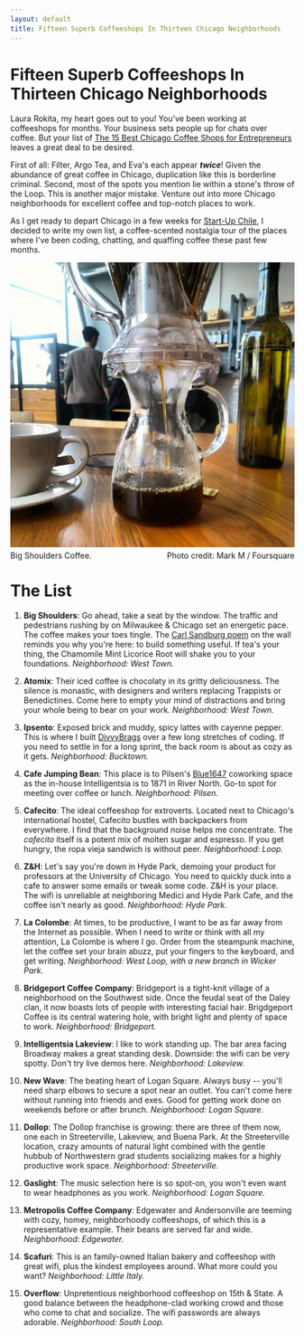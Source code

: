```yaml
---
layout: default
title: Fifteen Superb Coffeeshops In Thirteen Chicago Neighborhoods
---
```

Fifteen Superb Coffeeshops In Thirteen Chicago Neighborhoods
================================

Laura Rokita, my heart goes out to you! You've been working at coffeeshops for months. Your business sets people up for chats over coffee. But your list of [The 15 Best Chicago Coffee Shops for Entrepreneurs](http://www.builtinchicago.org/blog/15-best-chicago-coffee-shops-entrepreneurs-freelancers-and-anyone-wfh) leaves a great deal to be desired.

First of all: Filter, Argo Tea, and Eva's each appear ___twice___! Given the abundance of great coffee in Chicago, duplication like this is borderline criminal. Second, most of the spots you mention lie within a stone's throw of the Loop. This is another major mistake. Venture out into more Chicago neighborhoods for excellent coffee and top-notch places to work. 

As I get ready to depart Chicago in a few weeks for [Start-Up Chile](http://startupchile.org/), I decided to write my own list, a coffee-scented nostalgia tour of the places where I've been coding, chatting, and quaffing coffee these past few months. 

<div class="center-image">
  <img src="/assets/images/big_shoulders2.jpg">
  <div style="float: left; margin-top: 3px;">
    Big Shoulders Coffee.
  </div>
  <div style="float: right; margin-top: 3px;">
    Photo credit: Mark M / Foursquare
  </div>
</div>
<br/>

The List
================================

1. __Big Shoulders__: Go ahead, take a seat by the window. The traffic and pedestrians rushing by on Milwaukee & Chicago set an energetic pace. The coffee makes your toes tingle. The [Carl Sandburg poem](http://www.poetryfoundation.org/poetrymagazine/poem/2043) on the wall reminds you why you're here: to build something useful. If tea's your thing, the Chamomile Mint Licorice Root will shake you to your foundations. *Neighborhood: West Town.*

1. __Atomix__: Their iced coffee is chocolaty in its gritty deliciousness. The silence is monastic, with designers and writers replacing Trappists or Benedictines. Come here to empty your mind of distractions and bring your whole being to bear on your work. _Neighborhood: West Town._

1. __Ipsento__: Exposed brick and muddy, spicy lattes with cayenne pepper. This is where I built [DivvyBrags](http://www.divvybrags.com) over a few long stretches of coding. If you need to settle in for a long sprint, the back room is about as cozy as it gets. _Neighborhood: Bucktown._

1. __Cafe Jumping Bean__: This place is to Pilsen's [Blue1647](http://www.blue1647.com/) coworking space as the in-house Intelligentsia is to 1871 in River North. Go-to spot for meeting over coffee or lunch. _Neighborhood: Pilsen._

1. __Cafecito__: The ideal coffeeshop for extroverts. Located next to Chicago's international hostel, Cafecito bustles with backpackers from everywhere. I find that the background noise helps me concentrate. The *cafecito* itself is a potent mix of molten sugar and espresso. If you get hungry, the ropa vieja sandwich is without peer. _Neighborhood: Loop._ 

1. __Z&H__: Let's say you're down in Hyde Park, demoing your product for professors at the University of Chicago. You need to quickly duck into a cafe to answer some emails or tweak some code. Z&H is your place. The wifi is unreliable at neighboring Medici and Hyde Park Cafe, and the coffee isn't nearly as good. _Neighborhood: Hyde Park._

1. __La Colombe__: At times, to be productive, I want to be as far away from the Internet as possible. When I need to write or think with all my attention, La Colombe is where I go. Order from the steampunk machine, let the coffee set your brain abuzz, put your fingers to the keyboard, and get writing. _Neighborhood: West Loop, with a new branch in Wicker Park._

1. __Bridgeport Coffee Company__: Bridgeport is a tight-knit village of a neighborhood on the Southwest side. Once the feudal seat of the Daley clan, it now boasts lots of people with interesting facial hair. Brigdgeport Coffee is its central watering hole, with bright light and plenty of space to work. _Neighborhood: Bridgeport._

1. __Intelligentsia Lakeview__: I like to work standing up. The bar area facing Broadway makes a great standing desk. Downside: the wifi can be very spotty. Don't try live demos here. *Neighborhood: Lakeview.*

1. __New Wave__: The beating heart of Logan Square. Always busy -- you'll need sharp elbows to secure a spot near an outlet. You can't come here without running into friends and exes. Good for getting work done on weekends before or after brunch. _Neighborhood: Logan Square._

1. __Dollop__: The Dollop franchise is growing: there are three of them now, one each in Streeterville, Lakeview, and Buena Park. At the Streeterville location, crazy amounts of natural light combined with the gentle hubbub of Northwestern grad students socializing makes for a highly productive work space. _Neighborhood: Streeterville._ 

1. __Gaslight__: The music selection here is so spot-on, you won't even want to wear headphones as you work. *Neighborhood: Logan Square.*

1. __Metropolis Coffee Company__: Edgewater and Andersonville are teeming with cozy, homey, neighborhoody coffeeshops, of which this is a representative example. Their beans are served far and wide. *Neighborhood: Edgewater.*

1. __Scafuri__: This is an family-owned Italian bakery and coffeeshop with great wifi, plus the kindest employees around. What more could you want?  _Neighborhood: Little Italy._

1. __Overflow__: Unpretentious neighborhood coffeeshop on 15th & State. A good balance between the headphone-clad working crowd and those who come to chat and socialize. The wifi passwords are always adorable. _Neighborhood: South Loop._
